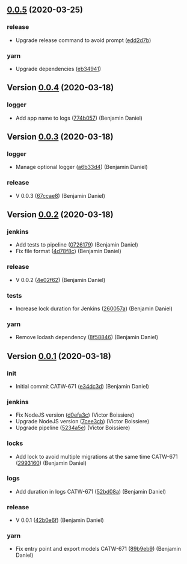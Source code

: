 ## [0.0.5](http://scm.neo9.pro/catalogue/mongodb-patch-applier/compare/0.0.4...0.0.5) (2020-03-25)


### release

* Upgrade release command to avoid prompt ([edd2d7b](http://scm.neo9.pro/catalogue/mongodb-patch-applier/commits/edd2d7ba23b84c5f2ec30df81278042fa4fc2fe6))

### yarn

* Upgrade dependencies ([eb34941](http://scm.neo9.pro/catalogue/mongodb-patch-applier/commits/eb34941940134e22c70b136020e8705daddb30f3))

## Version [0.0.4](http://scm.neo9.pro/catalogue/mongodb-patch-applier/compare/0.0.3...0.0.4) (2020-03-18)


### logger

* Add app name to logs ([774b057](http://scm.neo9.pro/catalogue/mongodb-patch-applier/commits/774b057)) (Benjamin Daniel)



## Version [0.0.3](http://scm.neo9.pro/catalogue/mongodb-patch-applier/compare/0.0.2...0.0.3) (2020-03-18)


### logger

* Manage optional logger ([a6b33d4](http://scm.neo9.pro/catalogue/mongodb-patch-applier/commits/a6b33d4)) (Benjamin Daniel)

### release

* V 0.0.3 ([67ccae8](http://scm.neo9.pro/catalogue/mongodb-patch-applier/commits/67ccae8)) (Benjamin Daniel)



## Version [0.0.2](http://scm.neo9.pro/catalogue/mongodb-patch-applier/compare/0.0.1...0.0.2) (2020-03-18)


### jenkins

* Add tests to pipeline ([0726179](http://scm.neo9.pro/catalogue/mongodb-patch-applier/commits/0726179)) (Benjamin Daniel)
* Fix file format ([4d78f8c](http://scm.neo9.pro/catalogue/mongodb-patch-applier/commits/4d78f8c)) (Benjamin Daniel)

### release

* V 0.0.2 ([4e02f62](http://scm.neo9.pro/catalogue/mongodb-patch-applier/commits/4e02f62)) (Benjamin Daniel)

### tests

* Increase lock duration for Jenkins ([260057a](http://scm.neo9.pro/catalogue/mongodb-patch-applier/commits/260057a)) (Benjamin Daniel)

### yarn

* Remove lodash dependency ([8f58846](http://scm.neo9.pro/catalogue/mongodb-patch-applier/commits/8f58846)) (Benjamin Daniel)



## Version [0.0.1](http://scm.neo9.pro/catalogue/mongodb-patch-applier/compare/e34dc3d...0.0.1) (2020-03-18)


### init

* Initial commit CATW-671 ([e34dc3d](http://scm.neo9.pro/catalogue/mongodb-patch-applier/commits/e34dc3d)) (Benjamin Daniel)

### jenkins

* Fix NodeJS version ([d0efa3c](http://scm.neo9.pro/catalogue/mongodb-patch-applier/commits/d0efa3c)) (Victor Boissiere)
* Upgrade NodeJS version ([7cee3cb](http://scm.neo9.pro/catalogue/mongodb-patch-applier/commits/7cee3cb)) (Victor Boissiere)
* Upgrade pipeline ([5234a5e](http://scm.neo9.pro/catalogue/mongodb-patch-applier/commits/5234a5e)) (Victor Boissiere)

### locks

* Add lock to avoid multiple migrations at the same time CATW-671 ([2993160](http://scm.neo9.pro/catalogue/mongodb-patch-applier/commits/2993160)) (Benjamin Daniel)

### logs

* Add duration in logs CATW-671 ([52bd08a](http://scm.neo9.pro/catalogue/mongodb-patch-applier/commits/52bd08a)) (Benjamin Daniel)

### release

* V 0.0.1 ([42b0e6f](http://scm.neo9.pro/catalogue/mongodb-patch-applier/commits/42b0e6f)) (Benjamin Daniel)

### yarn

* Fix entry point and export models CATW-671 ([89b9eb9](http://scm.neo9.pro/catalogue/mongodb-patch-applier/commits/89b9eb9)) (Benjamin Daniel)



